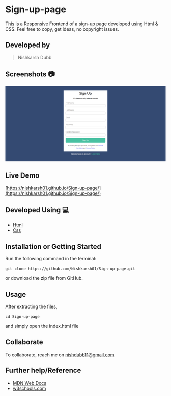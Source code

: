 # Sign-up-page

This is a Responsive Frontend of a sign-up page developed using Html & CSS. Feel free to copy, get ideas, no copyright issues. 

## Developed by
> Nishkarsh Dubb

## Screenshots 📷
![Website Screenshot](img/1.png)

## Live Demo 

 [https://nishkarsh01.github.io/Sign-up-page/](https://nishkarsh01.github.io/Sign-up-page/)

## Developed Using 💻

+ [Html](https://developer.mozilla.org/en-US/docs/Web/HTML)
+ [Css](https://developer.mozilla.org/en-US/docs/Web/CSS)


## Installation or Getting Started

Run the following command in the terminal:

	git clone https://github.com/Nishkarsh01/Sign-up-page.git
or download the zip file from GitHub.
    

## Usage
After extracting the files,

    cd Sign-up-page
and simply open the index.html file

## Collaborate
To collaborate, reach me on [nishdubb11@gmail.com]()

## Further help/Reference

+ [MDN Web Docs](https://developer.mozilla.org/en-US/)
+ [w3schools.com](https://www.w3schools.com/)
    






